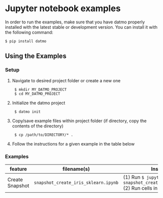 # Jupyter notebook examples

In order to run the examples, make sure that you have datmo properly installed with the latest 
stable or development version. You can install it with the following command:
```
$ pip install datmo
```

## Using the Examples
### Setup
1. Navigate to desired project folder or create a new one 

        $ mkdir MY_DATMO_PROJECT
        $ cd MY_DATMO_PROJECT
        
2. Initialize the datmo project

        $ datmo init

3. Copy/save example files within project folder (if directory, copy the contents of the directory)

        $ cp /path/to/DIRECTORY/* .
        
4. Follow the instructions for a given example in the table below


### Examples

| feature  | filename(s) | Instructions |
| ------------- |:-------------:| -----|
| Create Snapshot | `snapshot_create_iris_sklearn.ipynb`| (1) Run `$ jupyter notebook snapshot_create_iris_sklearn.ipynb` <br>(2) Run cells in order |
